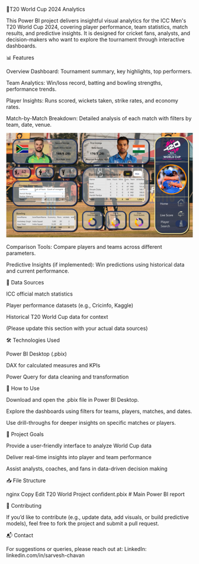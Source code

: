 
🏏T20 World Cup 2024 Analytics

This Power BI project delivers insightful visual analytics for the ICC Men's T20 World Cup 2024, covering player performance, team statistics, match results, and predictive insights. It is designed for cricket fans, analysts, and decision-makers who want to explore the tournament through interactive dashboards.

📊 Features

Overview Dashboard: Tournament summary, key highlights, top performers.

Team Analytics: Win/loss record, batting and bowling strengths, performance trends.

Player Insights: Runs scored, wickets taken, strike rates, and economy rates.

Match-by-Match Breakdown: Detailed analysis of each match with filters by team, date, venue.

![Match-by-Match Breakdown](p1.png)

Comparison Tools: Compare players and teams across different parameters.

Predictive Insights (if implemented): Win predictions using historical data and current performance.

🧩 Data Sources

ICC official match statistics

Player performance datasets (e.g., Cricinfo, Kaggle)

Historical T20 World Cup data for context

(Please update this section with your actual data sources)

🛠️ Technologies Used

Power BI Desktop (.pbix)

DAX for calculated measures and KPIs

Power Query for data cleaning and transformation

🚀 How to Use

Download and open the .pbix file in Power BI Desktop.

Explore the dashboards using filters for teams, players, matches, and dates.

Use drill-throughs for deeper insights on specific matches or players.

📌 Project Goals

Provide a user-friendly interface to analyze World Cup data

Deliver real-time insights into player and team performance

Assist analysts, coaches, and fans in data-driven decision making

📥 File Structure

nginx
Copy
Edit
T20 World Project confident.pbix    # Main Power BI report

🤝 Contributing

If you’d like to contribute (e.g., update data, add visuals, or build predictive models), feel free to fork the project and submit a pull request.

📬 Contact

For suggestions or queries, please reach out at:
LinkedIn: linkedin.com/in/sarvesh-chavan
